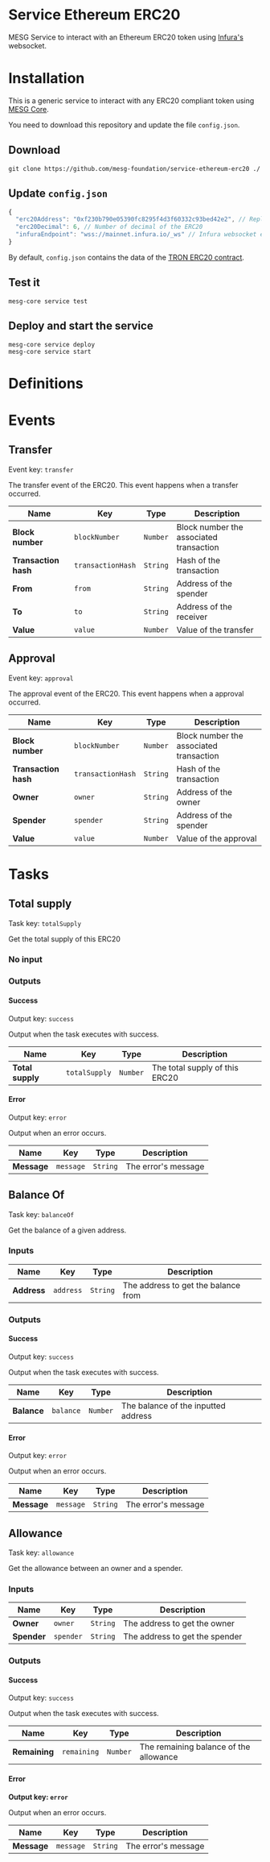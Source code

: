 # Service Ethereum ERC20
MESG Service to interact with an Ethereum ERC20 token using [Infura's](https://infura.io/) websocket.

# Installation

This is a generic service to interact with any ERC20 compliant token using [MESG Core](https://github.com/mesg-foundation/core).

You need to download this repository and update the file `config.json`.

## Download

```
git clone https://github.com/mesg-foundation/service-ethereum-erc20 ./
```

## Update `config.json`
```js
{
  "erc20Address": "0xf230b790e05390fc8295f4d3f60332c93bed42e2", // Replace with the address of the ERC20 contract of you choice
  "erc20Decimal": 6, // Number of decimal of the ERC20
  "infuraEndpoint": "wss://mainnet.infura.io/_ws" // Infura websocket endpoint. If you have any problem, try "wss://mainnet.infura.io/ws"
}
```
By default, `config.json` contains the data of the [TRON ERC20 contract](https://etherscan.io/token/0xf230b790e05390fc8295f4d3f60332c93bed42e2).

## Test it
```
mesg-core service test
```

## Deploy and start the service
```
mesg-core service deploy
mesg-core service start
```

# Definitions

# Events

## Transfer

Event key: `transfer`

The transfer event of the ERC20. This event happens when a transfer occurred.

| Name | Key | Type | Description |
| --- | --- | --- | --- |
| **Block number** | `blockNumber` | `Number` | Block number the associated transaction |
| **Transaction hash** | `transactionHash` | `String` | Hash of the transaction |
| **From** | `from` | `String` | Address of the spender |
| **To** | `to` | `String` | Address of the receiver  |
| **Value** | `value` | `Number` | Value of the transfer |

## Approval

Event key: `approval`

The approval event of the ERC20. This event happens when a approval occurred.

| Name | Key | Type | Description |
| --- | --- | --- | --- |
| **Block number** | `blockNumber` | `Number` | Block number the associated transaction |
| **Transaction hash** | `transactionHash` | `String` | Hash of the transaction |
| **Owner** | `owner` | `String` | Address of the owner |
| **Spender** | `spender` | `String` | Address of the spender  |
| **Value** | `value` | `Number` | Value of the approval |


# Tasks

## Total supply

Task key: `totalSupply`

Get the total supply of this ERC20

### No input

### Outputs

#### Success

Output key: `success`

Output when the task executes with success.

| Name | Key | Type | Description |
| --- | --- | --- | --- |
| **Total supply** | `totalSupply` | `Number` | The total supply of this ERC20 |

#### Error

Output key: `error`

Output when an error occurs.

| Name | Key | Type | Description |
| --- | --- | --- | --- |
| **Message** | `message` | `String` | The error's message |


## Balance Of

Task key: `balanceOf`

Get the balance of a given address.

### Inputs

| Name | Key | Type | Description |
| --- | --- | --- | --- |
| **Address** | `address` | `String` | The address to get the balance from |

### Outputs

#### Success

Output key: `success`

Output when the task executes with success.

| Name | Key | Type | Description |
| --- | --- | --- | --- |
| **Balance** | `balance` | `Number` | The balance of the inputted address |

#### Error

Output key: `error`

Output when an error occurs.

| Name | Key | Type | Description |
| --- | --- | --- | --- |
| **Message** | `message` | `String` | The error's message |


## Allowance

Task key: `allowance`

Get the allowance between an owner and a spender.

### Inputs

| Name | Key | Type | Description |
| --- | --- | --- | --- |
| **Owner** | `owner` | `String` | The address to get the owner |
| **Spender** | `spender` | `String` | The address to get the spender |

### Outputs

#### Success

Output key: `success`

Output when the task executes with success.

| Name | Key | Type | Description |
| --- | --- | --- | --- |
| **Remaining** | `remaining` | `Number` | The remaining balance of the allowance |

#### Error

**Output key: `error`**

Output when an error occurs.

| Name | Key | Type | Description |
| --- | --- | --- | --- |
| **Message** | `message` | `String` | The error's message |

